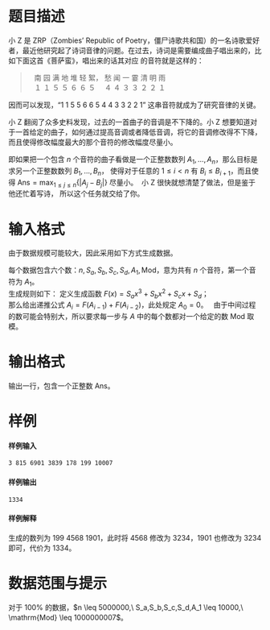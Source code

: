 
# 题目描述

小 Z 是 ZRP（Zombies’ Republic of Poetry，僵尸诗歌共和国）的一名诗歌爱好者，最近他研究起了诗词音律的问题。在过去，诗词是需要编成曲子唱出来的，比如下面这首《菩萨蛮》，唱出来的话其对应 的音符就是这样的：
>   南 园 满 地 堆 轻 絮， 愁 闻 一 霎 清 明 雨  
>   １ １ ５ ５ ６ ６ ５　 ４ ４ ３ ３ ２ ２ １  

因而可以发现，“1 1 5 5 6 6 5   4 4 3 3 2 2 1” 这串音符就成为了研究音律的关键。  

小 Z 翻阅了众多史料发现，过去的一首曲子的音调是不下降的。小 Z 想要知道对于一首给定的曲子，如何通过提高音调或者降低音调，将它的音调修改得不下降，
而且使得修改幅度最大的那个音符的修改幅度尽量小。

即如果把一个包含 $n$ 个音符的曲子看做是一个正整数数列 $A_1,\ldots,A_n$，那么目标是求另一个正整数数列 $B_1,\ldots,B_n$， 使得对于任意的 $1 \leq i < n$ 有 $B_i \leq B_{i+1}$，而且使得 $\mathrm{Ans}= \max_{1 \leq j \leq n} \{|A_j-B_j|\}$ 尽量小。  小 Z 很快就想清楚了做法，但是鉴于他还忙着写诗，
所以这个任务就交给了你。

# 输入格式

由于数据规模可能较大，因此采用如下方式生成数据。

每个数据包含六个数：$n,S_a,S_b,S_c,S_d,A_1,\mathrm{Mod}$，意为共有 $n$ 个音符，第一个音符为 $A_1$。  
生成规则如下： 定义生成函数 $F(x) = S_ax^3 + S_bx^2 + S_cx + S_d$；  
那么给出递推公式 $A_i = F(A_{i-1}) + F(A_{i-2})$，此处规定 $A_0 = 0$。   
由于中间过程的数可能会特别大，所以要求每一步与 $A$ 中的每个数都对一个给定的数 $\mathrm{Mod}$ 取模。

# 输出格式

输出一行，包含一个正整数 $\mathrm{Ans}$。

# 样例

#### 样例输入
```plain
3 815 6901 3839 178 199 10007
```

#### 样例输出
```plain
1334
```

#### 样例解释
生成的数列为 $199~4568~1901$，此时将 $4568$ 修改为 $3234$，$1901$ 也修改为 $3234$ 即可，代价为 $1334$。

# 数据范围与提示

对于 $100\%$ 的数据，$n \leq 5000000,\ S_a,S_b,S_c,S_d,A_1 \leq 10000,\ \mathrm{Mod} \leq 1000000007$。

